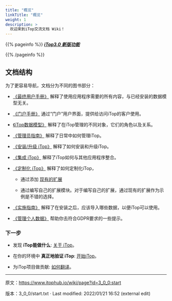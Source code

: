 ```yaml
---
title: "概览"
linkTitle: "概览"
weight: 1
description: >
  欢迎来到iTop交流文档 Wiki！
---
```


{{% pageinfo %}}
***<a href="https://www.itophub.io/wiki/page?id=3_0_0:release:3_0_whats_new" class="wikilink1" title="3_0_0:release:3_0_whats_new">iTop3.0 新版功能</a>***

{{% /pageinfo %}}


文档结构
-------------------------------

为了更容易导航，文档分为不同的图书部分：

*   [《最终用户手册》](https://www.itophub.io/wiki/page?id=3_0_0:user:start "3_0_0:user:start") 解释了使用应用程序需要的所有内容，与已经安装的数据模型无关。

*   [《门户手册》](https://www.itophub.io/wiki/page?id=3_0_0:portal:portal_v2 "3_0_0:portal:portal_v2") 通过“门户”用户界面，提供给访问iTop的客户使用。
    
*   [《iTop数据模型》](https://www.itophub.io/wiki/page?id=3_0_0:datamodel:start "3_0_0:datamodel:start") 解释了在iTop管理的不同对象，它们的角色以及关系。
    
*   [《管理员指南》](https://www.itophub.io/wiki/page?id=3_0_0:admin:start "3_0_0:admin:start") 解释了日常中如何管理iTop。
    
*   [《安装/升级 iTop》](https://www.itophub.io/wiki/page?id=3_0_0:install:start "3_0_0:install:start") 解释了如何安装和升级iTop。
    
*   [《集成 iTop》](https://www.itophub.io/wiki/page?id=3_0_0:advancedtopics:start "3_0_0:advancedtopics:start") 解释了iTop如何与其他应用程序整合。
    
*   [《定制化 iTop》](https://www.itophub.io/wiki/page?id=3_0_0:customization:start "3_0_0:customization:start") 解释了如何定制化iTop，
    
    *   通过添加 [现有的扩展](https://www.itophub.io/wiki/page?id=extensions:start "extensions:start")
        
    *   通过编写自己的扩展模块。对于编写自己的扩展，通过现有的扩展作为示例是不错的选择。
        
*   [《实施指南》](https://www.itophub.io/wiki/page?id=3_0_0:implementation:start "3_0_0:implementation:start") 解释了在安装之后，应该导入哪些数据，以便iTop可以使用。
    
*   [《管理个人数据》](https://www.itophub.io/wiki/page?id=3_0_0:admin:rgpd "3_0_0:admin:rgpd") 帮助你去符合GDPR要求的一些提示。
    

### 下一步

*   发现 **iTop能做什么**: [关于 iTop](../about/ "3_0_0:about")。
    
*   在你的环境中 **真正地验证 iTop**: [开始iTop](https://www.itophub.io/wiki/page?id=3_0_0:gettingstarted "3_0_0:gettingstarted")。
    
*   为iTop项目做贡献: [如何翻译](https://www.itophub.io/wiki/page?id=3_0_0:customization:translation "3_0_0:customization:translation")。
    
---
原文：<https://www.itophub.io/wiki/page?id=3_0_0:start>

版本：3_0_0/start.txt · Last modified: 2022/01/21 16:52 (external edit)


